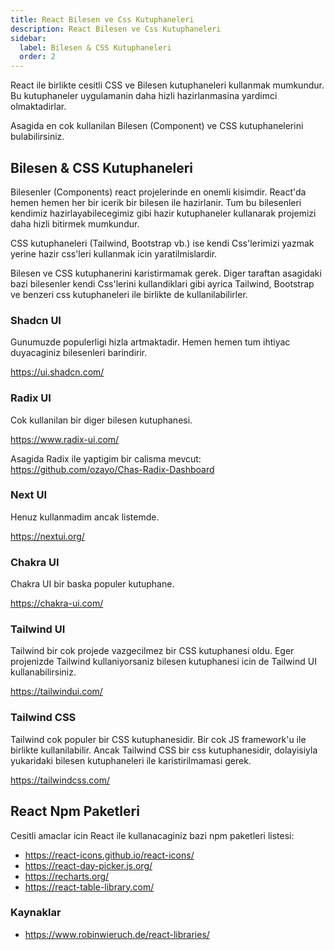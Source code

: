 ```yaml
---
title: React Bilesen ve Css Kutuphaneleri
description: React Bilesen ve Css Kutuphaneleri
sidebar:
  label: Bilesen & CSS Kutuphaneleri
  order: 2
---
```


React ile birlikte cesitli CSS ve Bilesen kutuphaneleri kullanmak mumkundur. Bu kutuphaneler uygulamanin daha hizli hazirlanmasina yardimci olmaktadirlar.

Asagida en cok kullanilan Bilesen (Component) ve CSS kutuphanelerini bulabilirsiniz.

## Bilesen & CSS Kutuphaneleri

Bilesenler (Components) react projelerinde en onemli kisimdir. React'da hemen hemen her bir icerik bir bilesen ile hazirlanir.
Tum bu bilesenleri kendimiz hazirlayabilecegimiz gibi hazir kutuphaneler kullanarak projemizi daha hizli bitirmek mumkundur.

CSS kutuphaneleri (Tailwind, Bootstrap vb.) ise kendi Css'lerimizi yazmak yerine hazir css'leri kullanmak icin yaratilmislardir.

Bilesen ve CSS kutuphanerini karistirmamak gerek. Diger taraftan asagidaki bazi bilesenler kendi Css'lerini kullandiklari gibi ayrica Tailwind, Bootstrap ve benzeri css kutuphaneleri ile birlikte de kullanilabilirler.

### Shadcn UI

Gunumuzde populerligi hizla artmaktadir. Hemen hemen tum ihtiyac duyacaginiz bilesenleri barindirir.

https://ui.shadcn.com/

### Radix UI

Cok kullanilan bir diger bilesen kutuphanesi.

https://www.radix-ui.com/

Asagida Radix ile yaptigim bir calisma mevcut:
https://github.com/ozayo/Chas-Radix-Dashboard

### Next UI

Henuz kullanmadim ancak listemde.

https://nextui.org/

### Chakra UI

Chakra UI bir baska populer kutuphane.

https://chakra-ui.com/

### Tailwind UI

Tailwind bir cok projede vazgecilmez bir CSS kutuphanesi oldu. Eger projenizde Tailwind kullaniyorsaniz bilesen kutuphanesi icin de Tailwind UI kullanabilirsiniz.

https://tailwindui.com/

### Tailwind CSS

Tailwind cok populer bir CSS kutuphanesidir. Bir cok JS framework'u ile birlikte kullanilabilir.
Ancak Tailwind CSS bir css kutuphanesidir, dolayisiyla yukaridaki bilesen kutuphaneleri ile karistirilmamasi gerek.

https://tailwindcss.com/

## React Npm Paketleri

Cesitli amaclar icin React ile kullanacaginiz bazi npm paketleri listesi:

- https://react-icons.github.io/react-icons/
- https://react-day-picker.js.org/
- https://recharts.org/
- https://react-table-library.com/

### Kaynaklar

- https://www.robinwieruch.de/react-libraries/
